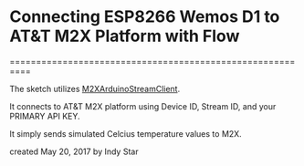 # Connecting ESP8266 Wemos D1 to AT&T M2X Platform with Flow
==========================================================

The sketch utilizes [M2XArduinoStreamClient](https://github.com/indystar1/M2XArduinoStreamClient).

It connects to AT&T M2X platform using Device ID, Stream ID, and your PRIMARY API KEY.

It simply sends simulated Celcius temperature values to M2X.

created May 20, 2017
by Indy Star
